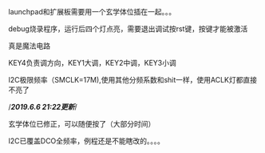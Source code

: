 launchpad和扩展板需要用一个玄学体位插在一起。。。

debug烧录程序，运行后四个灯点亮，需要退出调试按rst键，按键才能被激活

真是魔法电路

KEY4负责调方向，KEY1大调，KEY2中调，KEY3小调

I2C极限频率（SMCLK=17M),使用其他分频系数和shit一样，使用ACLK灯都直接不亮了

/*****************2019.6.6 21:22更新*****************/

玄学体位已修正，可以随便按了（大部分时间）

I2C已覆盖DCO全频率，例程还是不能瞎改的。。。。

